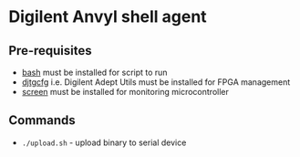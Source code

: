 # Digilent Anvyl shell agent

## Pre-requisites
- [bash](https://en.wikipedia.org/wiki/Bash_(Unix_shell)) must be installed for script to run  
- [djtgcfg](https://digilent.com/reference/software/adept/start) i.e. Digilent Adept Utils must be installed for FPGA management  
- [screen](https://www.gnu.org/software/screen) must be installed for monitoring microcontroller  
  
## Commands
- `./upload.sh` - upload binary to serial device  
  